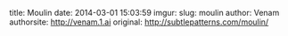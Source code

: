 title: Moulin
date: 2014-03-01 15:03:59
imgur: 
slug: moulin
author: Venam
authorsite: http://venam.1.ai
original: http://subtlepatterns.com/moulin/
